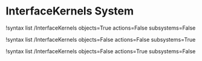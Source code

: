 <!-- MOOSE Documentation Stub: Remove this when content is added. -->

# InterfaceKernels System

!syntax list /InterfaceKernels objects=True actions=False subsystems=False

!syntax list /InterfaceKernels objects=False actions=False subsystems=True

!syntax list /InterfaceKernels objects=False actions=True subsystems=False
